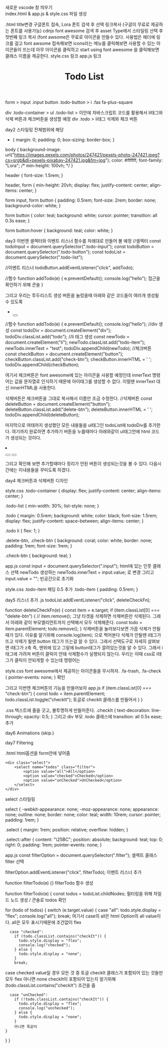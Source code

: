 새로운 vscode 창 띄우기  
index.html & app.js & style.css 파일 생성

.html
title변경
구글폰트 접속, Lora 폰트 검색 후 선택 링크복사 (구글이 무료로 제공하는 폰트를 사용가능)
cdnjs font awesome 검색 후 asset Type에서 스타일링 선택 후 첫번째 링크 복사 
(font awsome은 무료로 아이콘을 만들수 있다. 사용법은 헤더에 링크를 걸고
font awsome 접속해보면 icons라는 메뉴를 클릭해보면 사용할 수 있는 아이콘들이 뜨는데 
아무 아이콘을 클릭하고 start using font awesome 을 클릭해보면 클래스 이름을 제공한다.
style.css 링크
app.js 링크

<header> <h1> Todo List </h1> </header>
form > 
input .input
button .todo-button >
i .fas fa-plus-square

div .todo-container >
ul .todo-list > 이안에 자바스크립트 코드를 활용해서 li태그와 삭제 버튼과 체크버튼을 생성할 예정
div .todo >
li태그
삭제와 체크 버튼

day2
스타일링 
전체범위에 해당
* {
  margin: 0;
  padding: 0;
  box-sizing: border-box;
}

body {
  background-image: url("https://images.pexels.com/photos/247421/pexels-photo-247421.jpeg?cs=srgb&dl=pexels-pixabay-247421.jpg&fm=jpg");
  color: #ffffff;
  font-family: "Lora";
  /* min-height: 100vh; */
}

header {
  font-size: 1.5rem;
}

header,
form {
  min-height: 20vh;
  display: flex;
  justify-content: center;
  align-items: center;
}

form input,
form button {
  padding: 0.5rem;
  font-size: 2rem;
  border: none;
  background-color: white;
}

form button {
  color: teal;
  background: white;
  cursor: pointer;
  transition: all 0.3s ease;
}

form button:hover {
  background: teal;
  color: white;
}

day3
이번엔 셀렉터와 이벤트 리스너 함수를 차례대로 만들어 볼 예정
//셀렉터
const todoInput = document.querySelector(".todo-input");
const todoButton = document.querySelector(".todo-button");
const todoList = document.querySelector(".todo-list");

//이벤트 리스너
todoButton.addEventListener("click", addTodo);

//함수
function addTodo(e) {
  e.preventDefault();
  console.log("hello"); 접근을 확인하기 위해 콘솔
}

그리고 우리는 투두리스트 생성 버튼을 눌렀을때 아래와 같은 코드들이 여러개 생성될 수 있도록
    <div class="todo-container">
        <ul class="todo-list">
            <li></li>
            <button></button>
        </ul>
    </div>

//함수
function addTodo(e) {
  e.preventDefault();
  console.log("hello");
//div 생성
  const todoDiv = document.createElement("div");
  todoDiv.classList.add("todo");
 //li 태그 생성
  const newTodo = document.createElement("li");
  newTodo.classList.add("todo-item");
  newTodo.innerText = "test";
  todoDiv.appendChild(newTodo);
  //체크버튼
  const checkButton = document.createElement("button");
  checkButton.classList.add("check-btn");
  checkButton.innerHTML = '<i class="fas fa-check"> </i>';
  todoDiv.appendChild(checkButton);
 

여기서 체크버튼은 font awesome에 있는 아이콘을 사용할 예정인데
 innerText 명령어는 값을 문자열로 인식하기 때문에 아이태그를 생성할 수 없다.
이럴땐 innerText 대신 innerHTML을 사용한다.

삭제버튼은 체크버튼을 그대로 복사해서 이름만 조금 수정한다.
 //삭제버튼
  const deleteButton = document.createElement("button");
  deleteButton.classList.add("delete-btn");
  deleteButton.innerHTML = '<i class="fas fa-trash"> </i>';
  todoDiv.appendChild(deleteButton);

마지막으로 여태까지 생성했던 모든 내용들을 ul태그인 todoList에 todoDiv를 추가한다.
여기까지 완료하면 추가하기 버튼을 누를때마다 아래와같이 ul태그안에 html 코드가 생성되는 것이다.
  <div class="todoDiv">
                <li class="todo-item">
                </li>
                <button class="check-btn"><i class="fas fa-check"></i></button>
                <button class="delete-btn"><i class="fasfa-trash"></i></button>
            </div>

그리고 확인해 보면 추가할때마다 정리가 안된 버튼이 생성되는것을 볼 수 있다. 다음시간에는
이내용들을 꾸미도록 하겠다.

day4
체크버튼과 삭제버튼 디자인

style.css
.todo-container {
  display: flex;
  justify-content: center;
  align-items: center;
}

.todo-list {
  min-width: 30%;
  list-style: none;
}

.todo {
  margin: 0.5rem;
  background: white;
  color: black;
  font-size: 1.5rem;
  display: flex;
  justify-content: space-between;
  align-items: center;
}

.todo li {
  flex: 1;
}

.delete-btn,
.check-btn {
  background: coral;
  color: white;
  border: none;
  padding: 1rem;
  font-size: 1rem;
}

.check-btn {
  background: teal;
}

app.js
const input = document.querySelector(".input"); html에 있는 인풋 클래스 선택
newTodo 생성하는 newTodo.innerText = input.value; 로 변경 그리고 input.value = ""; 빈공간으로 초기화

style.css
.todo-item 패딩 0.5 추가
.todo-item {
  padding: 0.5rem;
}

day5
리스너 추가
.js
todoList.addEventListener("click", deleteCheckFn);


function deleteCheckFn(e) {
  const item = e.target;
  if (item.classList[0] === "delete-btn") {
// item.remove(); 그냥 타겟을 삭제하면 삭제버튼만 삭제된다. 그래서 아래와 같이 부모엘리먼트까지
선택해서 모두 삭제해준다.
    const todo = item.parentElement;
    todo.remove();
  }
삭제버튼을 눌러보다보면 가끔 삭제가 안될때가 있다. 이유를 알기위해 console.log(item); 으로 찍어본다
삭제가 안될땐 i태그가 뜨고 삭제가 될땐 button 태그가 뜨는걸 알 수 있다. 그래서 선택도구로 자세히
살펴보면 i태그가 z축 즉, 맨위에 있고 그밑에 button태그가 깔려있는것을 알 수 있다. 
그래서 i태그에 가려져 버튼이 클릭이 안돼 삭제함수가 실행되지 않는다.
우리는 이때 css로 i태그가 클릭이 안되게할 수 있는데 명령어는

style.css 
font awesome에서 제공하는 아이콘들을 무시하자.
.fa-trash,
.fa-check {
  pointer-events: none;
}
확인

그리고 이번엔 체크버튼의 기능을 만들어보자
app.js
  if (item.classList[0] === "check-btn") {
    const todo = item.parentElement;
    todo.classList.toggle("checkIt"); 토글로 checkIt 클래스를 만들어서
  }
}

.css
텍스트에 줄을 긋고, 불투명하게 만들어준다.
.checkIt {
  text-decoration: line-through;
  opacity: 0.5;
}
그리고 div 부모 .todo 클래스에  transition: all 0.5s ease; 추가

day6
Animations (skip.)

day7
Filtering

.html
html옵션을 form안에 넣어줌
 
    <div class="select">
        <select name="todos" class="filter">
            <option value="all">All</option>
            <option value="checked">Checked</option>
            <option value="unChecked">UnChecked</option>
        </select>
    </div>

select 스타일링

select {
  -webkit-appearance: none;
  -moz-appearance: none;
  appearance: none;
  outline: none;
  border: none;
  color: teal;
  width: 10rem;
  cursor: pointer;
  padding: 1rem;
}

.select {
  margin: 1rem;
  position: relative;
  overflow: hidden;
}

.select::after {
  content: "\25BC";
  position: absolute;
  background: teal;
  top: 0;
  right: 0;
  padding: 1rem;
  pointer-events: none;
}

app.js
const filterOption = document.querySelector(".filter");
셀렉트 클래스 filter 선택

filterOption.addEventListener("click", filterTodo);
이벤트 리스너 추가

function filterTodo(e) {}
filterTodo 함수 생성


function filterTodo(e) {
  const todos = todoList.childNodes;
필터링을 위해 차일드 노드 생성 / 콘솔로 todos 확인

  for (todo of todos) {
    switch (e.target.value) {
      case "all":
        todo.style.display = "flex";
        console.log("all");
        break;
여기서 case의 all은 html Option의 all value이다. all은 모두 표시기때문에 조건없이 flex

      case "checked":
        if (todo.classList.contains("checkIt")) {
          todo.style.display = "flex";
          console.log("checked");
        } else {
          todo.style.display = "none";
        }
        break;

case checked value일 경우 
모든 것 중 토글 checkIt 클래스가 포함되어 있는 것들만 모두 flex 아니면 none
checkIt이 포함되어 있는지 알기위해 (todo.classList.contains("checkIt") 조건을 줌

      case "unChecked":
        if (!todo.classList.contains("checkIt")) {
          todo.style.display = "flex";
          console.log("unchecked");
        } else {
          todo.style.display = "none";
        }
        아니면 똑같이 
    }
  }
}

